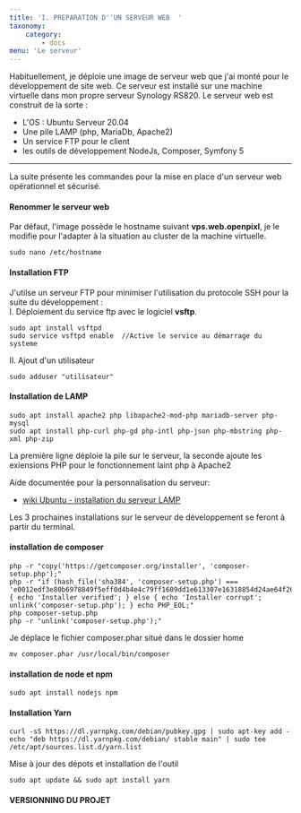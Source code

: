 ```yaml
---
title: 'I. PREPARATION D''UN SERVEUR WEB  '
taxonomy:
    category:
        - docs
menu: 'Le serveur'
---
```


Habituellement, je déploie une image de serveur web que j'ai monté pour le développement de site web. Ce serveur est installé sur une machine virtuelle dans mon propre serveur Synology RS820. Le serveur web est construit de la sorte :  
* L'OS : Ubuntu Serveur 20.04
* Une pile LAMP (php, MariaDb, Apache2)
* Un service FTP pour le client
* les outils de développement NodeJs, Composer, Symfony 5  

<hr>
La suite présente les commandes pour la mise en place d'un serveur web opérationnel et sécurisé.

#### Renommer le serveur web  
Par défaut, l'image possède le hostname suivant **vps.web.openpixl**, je le modifie pour l'adapter à la situation au cluster de la machine virtuelle.

    sudo nano /etc/hostname  

#### Installation FTP
J'utilse un serveur FTP pour minimiser l'utilisation du protocole SSH pour la suite du développement :  
I. Déploiement du service ftp avec le logiciel **vsftp**.  

    sudo apt install vsftpd  
    sudo service vsftpd enable  //Active le service au démarrage du systeme  
    
II. Ajout d'un utilisateur  

    sudo adduser "utilisateur"  
    

#### Installation de LAMP  

	sudo apt install apache2 php libapache2-mod-php mariadb-server php-mysql
    sudo apt install php-curl php-gd php-intl php-json php-mbstring php-xml php-zip  



La première ligne déploie la pile sur le serveur, la seconde ajoute les exiensions PHP pour le fonctionnement laint php à Apache2

Aide documentée pour la personnalisation du serveur:  
* [wiki Ubuntu - installation du serveur LAMP](https://doc.ubuntu-fr.org/lamp)

Les 3 prochaines installations sur le serveur de développement se feront à partir du terminal.  


#### installation de composer


	php -r "copy('https://getcomposer.org/installer', 'composer-setup.php');" 
	php -r "if (hash_file('sha384', 'composer-setup.php') === 'e0012edf3e80b6978849f5eff0d4b4e4c79ff1609dd1e613307e16318854d24ae64f26d17af3ef0bf7cfb710ca74755a') { echo 'Installer verified'; } else { echo 'Installer corrupt'; unlink('composer-setup.php'); } echo PHP_EOL;"
	php composer-setup.php
	php -r "unlink('composer-setup.php');"

Je déplace le fichier composer.phar situé dans le dossier home

	mv composer.phar /usr/local/bin/composer

#### installation de node et npm

	sudo apt install nodejs npm
    
#### Installation Yarn

	curl -sS https://dl.yarnpkg.com/debian/pubkey.gpg | sudo apt-key add -  
    echo "deb https://dl.yarnpkg.com/debian/ stable main" | sudo tee /etc/apt/sources.list.d/yarn.list

Mise à jour des dépots et installation de l'outil

    sudo apt update && sudo apt install yarn

#### VERSIONNING DU PROJET